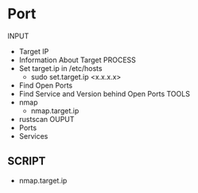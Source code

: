 # Port

INPUT
- Target IP
- Information About Target
PROCESS
- Set target.ip in /etc/hosts
    - sudo set.target.ip <x.x.x.x>
- Find Open Ports
- Find Service and Version behind Open Ports
TOOLS
- nmap
    - nmap.target.ip
- rustscan
OUPUT
- Ports
- Services

## SCRIPT
- nmap.target.ip


